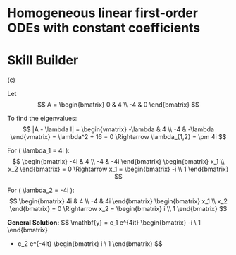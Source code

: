 # Homogeneous linear first-order ODEs with constant coefficients





# Skill Builder
(c)

Let
$$
A = \begin{bmatrix}
0 & 4 \\
-4 & 0
\end{bmatrix}
$$

To find the eigenvalues:
$$
|A - \lambda I| = 
\begin{vmatrix}
-\lambda & 4 \\
-4 & -\lambda
\end{vmatrix}
= \lambda^2 + 16 = 0 \Rightarrow \lambda_{1,2} = \pm 4i
$$

For \( \lambda_1 = 4i \):
$$
\begin{bmatrix}
-4i & 4 \\
-4 & -4i
\end{bmatrix}
\begin{bmatrix}
x_1 \\
x_2
\end{bmatrix}
= 0
\Rightarrow 
x_1 = \begin{bmatrix}
-i \\
1
\end{bmatrix}
$$

For \( \lambda_2 = -4i \):
$$
\begin{bmatrix}
4i & 4 \\
-4 & 4i
\end{bmatrix}
\begin{bmatrix}
x_1 \\
x_2
\end{bmatrix}
= 0
\Rightarrow 
x_2 = \begin{bmatrix}
i \\
1
\end{bmatrix}
$$

**General Solution:**
$$
\mathbf{y} = c_1 e^{4it} \begin{bmatrix}
-i \\
1
\end{bmatrix}
+ c_2 e^{-4it} \begin{bmatrix}
i \\
1
\end{bmatrix}
$$